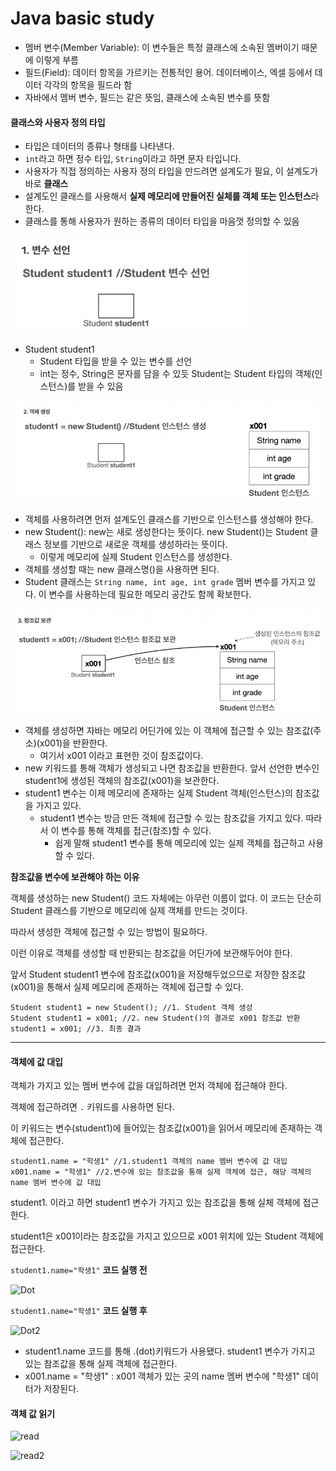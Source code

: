 # Java basic study
- 멤버 변수(Member Variable): 이 변수들은 특정 클래스에 소속된 멤버이기 때문에 이렇게 부름
- 필드(Field): 데이터 항목을 가르키는 전통적인 용어. 데이터베이스, 엑셀 등에서 데이터 각각의 항목을 필드라 함
- 자바에서 멤버 변수, 필드는 같은 뜻임, 클래스에 소속된 변수를 뜻함

#### 클래스와 사용자 정의 타입

- 타입은 데이터의 종류나 형태를 나타낸다.
- ```int```라고 하면 정수 타입, ```String```이라고 하면 문자 타입니다.
- 사용자가 직접 정의하는 사용자 정의 타입을 만드려면 설계도가 필요, 이 설계도가 바로 **클래스**
- 설계도인 클래스를 사용해서 **실제 메모리에 만들어진 실체를 객체 또는 인스턴스**라 한다.
- 클래스를 통해 사용자가 원하는 종류의 데이터 타입을 마음껏 정의할 수 있음

![객체](/src/img/variable1.png)

- Student student1
  - Student 타입을 받을 수 있는 변수를 선언
  - int는 정수, String은 문자를 담을 수 있듯 Student는 Student 타입의 객체(인스턴스)를 받을 수 있음

![객체2](/src/img/variable2.png)

- 객체를 사용하려면 먼저 설계도인 클래스를 기반으로 인스턴스를 생성해야 한다.
- new Student(): new는 새로 생성한다는 뜻이다. new Student()는 Student 클래스 정보를 기반으로 새로운 객체를 생성하라는 뜻이다.
  - 이렇게 메모리에 실제 Student 인스턴스를 생성한다.
- 객체를 생성할 때는 new 클래스명()을 사용하면 된다.
- Student 클래스는 ```String name, int age, int grade``` 멤버 변수를 가지고 있다. 이 변수를 사용하는데 필요한 메모리 공간도 함께 확보한다.

![참조값 보관](/src/img/variable3.png)

- 객체를 생성하면 자바는 메모리 어딘가에 있는 이 객체에 접근할 수 있는 참조값(주소)(x001)을 반환한다.
  - 여기서 x001 이라고 표현한 것이 참조값이다.
- new 키워드를 통해 객체가 생성되고 나면 참조값을 반환한다. 앞서 선언한 변수인 student1에 생성된 객체의 참조값(x001)을 보관한다.
- student1 변수는 이제 메모리에 존재하는 실제 Student 객체(인스턴스)의 참조값을 가지고 있다.
  - student1 변수는 방금 만든 객체에 접근할 수 있는 참조값을 가지고 있다. 따라서 이 변수를 통해 객체를 접근(참조)할 수 있다.
    - 쉽게 말해 student1 변수를 통해 메모리에 있는 실제 객체를 접근하고 사용할 수 있다.

**참조값을 변수에 보관해야 하는 이유**

객체를 생성하는 new Student() 코드 자체에는 아무런 이름이 없다. 이 코드는 단순히 Student 클래스를 기반으로 메모리에 실제 객체를 만드는 것이다.

따라서 생성한 객체에 접근할 수 있는 방법이 필요하다.

이런 이유로 객체를 생성할 때 반환되는 참조값을 어딘가에 보관해두어야 한다.

앞서 Student student1 변수에 참조값(x001)을 저장해두었으므로 저장한 참조값(x001)을 통해서 실제 메모리에 존재하는 객체에 접근할 수 있다.

```
Student student1 = new Student(); //1. Student 객체 생성
Student student1 = x001; //2. new Student()의 결과로 x001 참조값 반환
student1 = x001; //3. 최종 결과
```
---

#### 객체에 값 대입

객체가 가지고 있는 멤버 변수에 값을 대입하려면 먼저 객체에 접근해야 한다.

객체에 접근하려면 ```.``` 키워드를 사용하면 된다.

이 키워드는 변수(student1)에 들어있는 참조값(x001)을 읽어서 메모리에 존재하는 객체에 접근한다.

```
student1.name = "학생1" //1.student1 객체의 name 멤버 변수에 값 대입
x001.name = "학생1" //2.변수에 있는 참조값을 통해 실제 객체에 접근, 해당 객체의 name 멤버 변수에 값 대입
```
student1. 이라고 하면 student1 변수가 가지고 있는 참조값을 통해 실체 객체에 접근한다.

student1은 x001이라는 참조값을 가지고 있으므로 x001 위치에 있는 Student 객체에 접근한다.

```student1.name="학생1"``` **코드 실행 전**

![Dot](/src/img/variableDot.png)

```student1.name="학생1"``` **코드 실행 후**

![Dot2](/src/img/variableDot2.png)
+ student1.name 코드를 통해 .(dot)키워드가 사용됐다. student1 변수가 가지고 있는 참조값을 통해 실제 객체에 접근한다.
+ x001.name = "학생1" : x001 객체가 있는 곳의 name 멤버 변수에 "학생1" 데이터가 저장된다.

#### 객체 값 읽기

![read](/src/img/readVariable.png)

 ![read2](/src/img/readVariable2.png)


